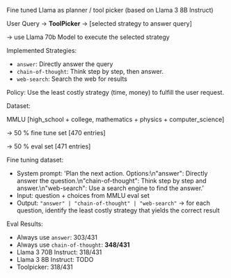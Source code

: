 Fine tuned Llama as planner / tool picker (based on Llama 3 8B Instruct)

User Query → **ToolPicker** → [selected strategy to answer query]

→ use Llama 70b Model to execute the selected strategy

Implemented Strategies:

- `answer`: Directly answer the query
- `chain-of-thought`: Think step by step, then answer.
- `web-search`: Search the web for results

Policy: Use the least costly strategy (time, money) to fulfill the user request.

Dataset:

MMLU [high_school + college, mathematics + physics + computer_science]

→ 50 % fine tune set [470 entries]

→ 50 % eval set [471 entries]

Fine tuning dataset:

- System prompt: 'Plan the next action. Options:\n"answer": Directly answer the question.\n"chain-of-thought": Think step by step and answer.\n"web-search": Use a search engine to find the answer.’
- Input: question + choices from MMLU eval set
- Output: `"answer" | "chain-of-thought" | "web-search"`
    → for each question, identify the least costly strategy that yields the correct result
    

Eval Results:

- Always use `answer`: 303/431
- Always use `chain-of-thought`: **348/431**
- Llama 3 70B Instruct: 318/431
- Llama 3 8B Instruct: TODO
- Toolpicker: 318/431